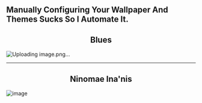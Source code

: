 ## Manually Configuring Your Wallpaper And Themes Sucks So I Automate It.

<h2 align="center">Blues</h2>

![Uploading image.png…]()

___

<h2 align="center">Ninomae Ina'nis</h2>

![image](https://github.com/user-attachments/assets/b896442a-96ec-418b-a22c-87eb215ec55a)

